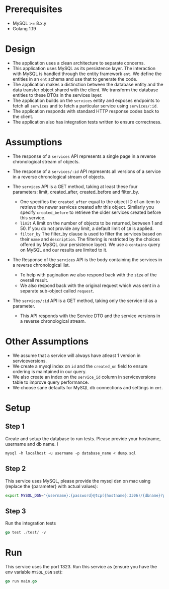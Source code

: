 # Prerequisites
 - MySQL >= 8.x.y 
 - Golang 1.19

# Design 
* The application uses a clean architecture to separate concerns. 
* This application uses MySQL as its persistence layer. The interaction with MySQL is handled through the entity framework `ent`. We define the entities in an `ent` schema and use that to generate the code. 
* The application makes a distinction between the database entity and the data transfer object shared with the client. We transform the database entities to these DTOs in the services layer. 
* The application builds on the `services` entity and exposes endpoints to fetch all `services` and to fetch a particular service using `services/:id`. 
* The application responds with standard HTTP response codes back to the client. 
* The application also has integration tests written to ensure correctness.

# Assumptions
* The response of a `services` API represents a single page in a reverse chronological stream of objects.
* The response of a `services/:id` API represents all versions of a service in a reverse chronological stream of objects.
* The `services` API is a GET method, taking at least these four parameters: limit, created_after, created_before and filter_by. 
  * One specifies the `created_after` equal to the object ID of an item to retrieve the newer services created aftr this object. Similarly you specify `created_before` to retrieve the older services created before this service.
  * `limit` A limit on the number of objects to be returned, between 1 and 50. If you do not provide any limit, a default limit of `10` is applied.
  * `filter_by` The filter_by clause is used to filter the services based on their `name` and `description`. The filtering is restricted by the choices offered by MySQL (our persistence layer). We use a `contains` query on MySQL and our results are limited to it. 

* The Response of the `services` API is the body containing the services in a reverse chronological list. 
  * To help with pagination we also respond back with the `size` of the overall result. 
  * We also respond back with the original request which was sent in a separate sub-object called `request`.
  
* The `services/:id` API is a GET method, taking only the service id as a parameter. 
  * This API responds with the Service DTO and the service versions in a reverse chronological stream. 

# Other Assumptions 
* We assume that a service will always have atleast 1 version in serviceversions. 
* We create a mysql index on `id` and the `created_on` field to ensure ordering is maintained in our query.
* We also create an index on the `service_id` column in serviceversions table to improve query performance.
* We choose sane defaults for MySQL db connections and settings in `ent`. 


# Setup

## Step 1
Create and setup the database to run tests. Please provide your hostname, username and db name. I

```
mysql -h localhost -u username -p database_name < dump.sql
```

## Step 2
This service uses MySQL, please provide the mysql dsn on mac using (replace the {parameter} with actual values):
```bash
export MYSQL_DSN="{username}:{password}@tcp({hostname}:3306)/{dbname}?parseTime=true"
```

## Step 3
Run the integration tests

```go
go test ./test/ -v
```

# Run
This service uses the port 1323. Run this service as (ensure you have the env variable `MYSQL_DSN` set):
```go
go run main.go
```


